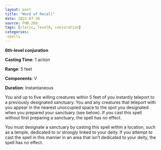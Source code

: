 ```yaml
---
layout: post
title: "Word of Recall"
date: 2015-07-30
source: PHB.289
tags: [cleric, level6, conjuration]
categories:
-spells
---
```


**6th-level conjuration**

**Casting Time**: 1 action

**Range**: 5 feet

**Components**: V

**Duration**: Instantaneous

You and up to five willing creatures within 5 feet of you instantly teleport to a previously designated sanctuary. You and any creatures that teleport with you appear in the nearest unoccupied space to the spot you designated when you prepared your sanctuary (see below). If you cast this spell without first preparing a sanctuary, the spell has no effect.

You must designate a sanctuary by casting this spell within a location, such as a temple, dedicated to or strongly linked to your deity. If you attempt to cast the spell in this manner in an area that isn’t dedicated to your deity, the spell has no effect.
